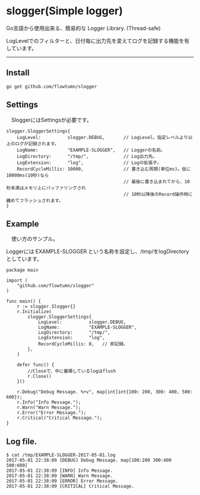 # slogger(Simple logger)

 Go言語から使用出来る、簡易的な Logger Library. (Thread-safe)

LogLevelでのフィルターと、日付毎に出力先を変えてログを記録する機能を有しています。

* * *

## Install

```text
go get github.com/flowtumn/slogger
```

## Settings

　SloggerにはSettingsが必要です。

```Settings
slogger.SloggerSettings{
    LogLevel:          slogger.DEBUG,       // LogLevel。指定レベルより以上のログが記録されます。
    LogName:           "EXAMPLE-SLOGGER",   // Loggerの名前。
    LogDirectory:      "/tmp/",             // Log出力先。
    LogExtension:      "log",               // Logの拡張子。
    RecordCycleMillis: 10000,               // 書き込む周期(単位ms)。仮に10000ms(10秒)なら
                                            // 最後に書き込まれてから、10秒未満はメモリ上にバッファリングされ
                                            // 10秒以降後のRecord操作時に纏めてフラッシュされます。
}
```

## Example

　使い方のサンプル。

Loggerには EXAMPLE-SLOGGER という名称を設定し、/tmp/をlogDirectoryとしています。

```
package main

import (
    "github.com/flowtumn/slogger"
)

func main() {
    r := slogger.Slogger{}
    r.Initialize(
        slogger.SloggerSettings{
            LogLevel:          slogger.DEBUG,
            LogName:           "EXAMPLE-SLOGGER",
            LogDirectory:      "/tmp/",
            LogExtension:      "log",
            RecordCycleMillis: 0,   // 即記録。
        },
    )

    defer func() {
        //Closeで、中に蓄積しているlogはflush
        r.Close()
    }()

    r.Debug("Debug Message. %+v", map[int]int{100: 200, 300: 400, 500: 600});
    r.Info("Info Message.");
    r.Warn("Warn Message.");
    r.Error("Error Message.");
    r.Critical("Critical Message.");
}
```

## Log file.

```
$ cat /tmp/EXAMPLE-SLOGGER-2017-05-01.log
2017-05-01 22:38:09 [DEBUG] Debug Message. map[100:200 300:400 500:600]
2017-05-01 22:38:09 [INFO] Info Message.
2017-05-01 22:38:09 [WARN] Warn Message.
2017-05-01 22:38:09 [ERROR] Error Message.
2017-05-01 22:38:09 [CRITICAL] Critical Message.
```
